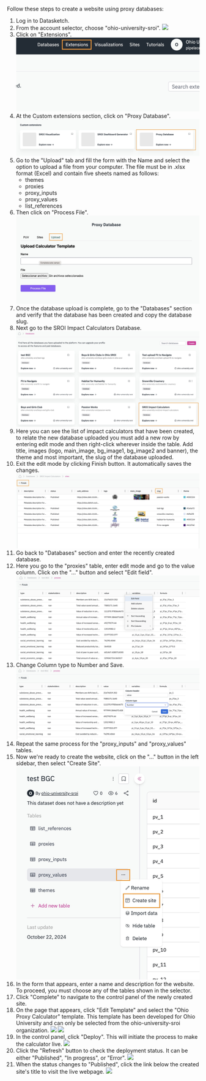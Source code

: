 Follow these steps to create a website using proxy databases:

1. Log in to Datasketch.
2. From the account selector, choose "ohio-university-sroi".
![](https://res.cloudinary.com/randommonkey/image/upload/v1722619790/datasketch/tutorials/2c393265-bbcd-4374-9a54-6a3bf122c7a8.png.png)
3. Click on "Extensions".
![](./public/tutorial/3.jpeg)
4. At the Custom extensions section, click on "Proxy Database".
![](./public/tutorial/4.jpeg)
5. Go to the "Upload" tab and fill the form with the Name and select the option to upload a file from your computer. The file must be in .xlsx format (Excel) and contain five sheets named as follows:
   - themes
   - proxies
   - proxy_inputs
   - proxy_values
   - list_references
6. Then click on "Process File".
![](./public/tutorial/5.jpeg)
7. Once the database upload is complete, go to the "Databases" section and verify that the database has been created and copy the database slug.
8. Next go to the SROI Impact Calculators Database.
![](./public/tutorial/8.jpeg)
9. Here you can see the list of impact calculators that have been created, to relate the new database uploaded you must add a new row by entering edit mode and then right-click wherever inside the table. Add title, images (logo, main_image, bg_image1, bg_image2 and banner), the theme and most important, the slug of the database uploaded.
10. Exit the edit mode by clicking Finish button. It automatically saves the changes.
![](./public/tutorial/9.jpeg)
11. Go back to "Databases" section and enter the recently created database.
12. Here you go to the "proxies" table, enter edit mode and go to the value column. Click on the "..." button and select "Edit field".
![](./public/tutorial/12.jpeg)
13. Change Column type to Number and Save.
![](./public/tutorial/13.jpeg)
14. Repeat the same process for the "proxy_inputs" and "proxy_values" tables.
15. Now we're ready to create the website, click on the "..." button in the left sidebar, then select "Create Site".
![](./public/tutorial/15.jpeg)
16. In the form that appears, enter a name and description for the website. To proceed, you must choose any of the tables shown in the selector.
17. Click "Complete" to navigate to the control panel of the newly created site.
18. On the page that appears, click "Edit Template" and select the "Ohio Proxy Calculator" template. This template has been developed for Ohio University and can only be selected from the ohio-university-sroi organization.
![](https://res.cloudinary.com/randommonkey/image/upload/v1722620169/datasketch/tutorials/0a5a07d0-e5a5-4acf-9b2e-68f6f4bafc7b.png.png)
![](https://res.cloudinary.com/randommonkey/image/upload/v1722620207/datasketch/tutorials/15d82baa-97f7-448c-826c-8b21f8ce937d.png.png)
19. In the control panel, click "Deploy". This will initiate the process to make the calculator live.
![](https://res.cloudinary.com/randommonkey/image/upload/v1722620232/datasketch/tutorials/659146fa-c2b6-493e-9aa1-e30e0c8ba5a2.png.png)
20. Click the "Refresh" button to check the deployment status. It can be either "Published", "In progress", or "Error".
![](https://res.cloudinary.com/randommonkey/image/upload/v1722620259/datasketch/tutorials/2f6e4c72-86b4-43cb-be53-dc88f282254f.png.png)
21. When the status changes to "Published", click the link below the created site's title to visit the live webpage.
![](https://res.cloudinary.com/randommonkey/image/upload/v1722620288/datasketch/tutorials/a4cd76b7-f1f7-43f5-8d2a-01a5510ed27a.png.png)
